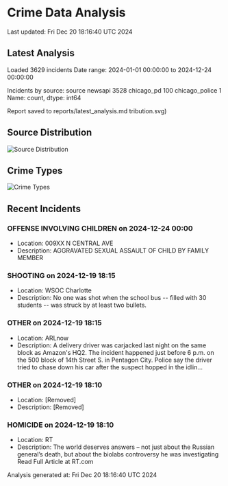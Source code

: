 # Crime Data Analysis
Last updated: Fri Dec 20 18:16:40 UTC 2024

## Latest Analysis

Loaded 3629 incidents
Date range: 2024-01-01 00:00:00 to 2024-12-24 00:00:00

Incidents by source:
source
newsapi           3528
chicago_pd         100
chicago_police       1
Name: count, dtype: int64

Report saved to reports/latest_analysis.md
tribution.svg)

## Source Distribution
![Source Distribution](images/source_distribution.svg)

## Crime Types
![Crime Types](images/crime_types.svg)

## Recent Incidents

### OFFENSE INVOLVING CHILDREN on 2024-12-24 00:00
- Location: 009XX N CENTRAL AVE
- Description: AGGRAVATED SEXUAL ASSAULT OF CHILD BY FAMILY MEMBER


### SHOOTING on 2024-12-19 18:15
- Location: WSOC Charlotte
- Description: No one was shot when the school bus -- filled with 30 students -- was struck by at least two bullets.


### OTHER on 2024-12-19 18:15
- Location: ARLnow
- Description: A delivery driver was carjacked last night on the same block as Amazon's HQ2. The incident happened just before 6 p.m. on the 500 block of 14th Street S. in Pentagon City. Police say the driver tried to chase down his car after the suspect hopped in the idlin…


### OTHER on 2024-12-19 18:10
- Location: [Removed]
- Description: [Removed]


### HOMICIDE on 2024-12-19 18:10
- Location: RT
- Description: The world deserves answers – not just about the Russian general’s death, but about the biolabs controversy he was investigating Read Full Article at RT.com

Analysis generated at: Fri Dec 20 18:16:40 UTC 2024
